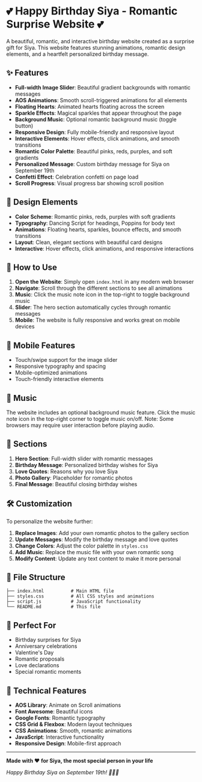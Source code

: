 # 💕 Happy Birthday Siya - Romantic Surprise Website 💕

A beautiful, romantic, and interactive birthday website created as a surprise gift for Siya. This website features stunning animations, romantic design elements, and a heartfelt personalized birthday message.

## ✨ Features

- **Full-width Image Slider**: Beautiful gradient backgrounds with romantic messages
- **AOS Animations**: Smooth scroll-triggered animations for all elements
- **Floating Hearts**: Animated hearts floating across the screen
- **Sparkle Effects**: Magical sparkles that appear throughout the page
- **Background Music**: Optional romantic background music (toggle button)
- **Responsive Design**: Fully mobile-friendly and responsive layout
- **Interactive Elements**: Hover effects, click animations, and smooth transitions
- **Romantic Color Palette**: Beautiful pinks, reds, purples, and soft gradients
- **Personalized Message**: Custom birthday message for Siya on September 19th
- **Confetti Effect**: Celebration confetti on page load
- **Scroll Progress**: Visual progress bar showing scroll position

## 🎨 Design Elements

- **Color Scheme**: Romantic pinks, reds, purples with soft gradients
- **Typography**: Dancing Script for headings, Poppins for body text
- **Animations**: Floating hearts, sparkles, bounce effects, and smooth transitions
- **Layout**: Clean, elegant sections with beautiful card designs
- **Interactive**: Hover effects, click animations, and responsive interactions

## 🚀 How to Use

1. **Open the Website**: Simply open `index.html` in any modern web browser
2. **Navigate**: Scroll through the different sections to see all animations
3. **Music**: Click the music note icon in the top-right to toggle background music
4. **Slider**: The hero section automatically cycles through romantic messages
5. **Mobile**: The website is fully responsive and works great on mobile devices

## 📱 Mobile Features

- Touch/swipe support for the image slider
- Responsive typography and spacing
- Mobile-optimized animations
- Touch-friendly interactive elements

## 🎵 Music

The website includes an optional background music feature. Click the music note icon in the top-right corner to toggle music on/off. Note: Some browsers may require user interaction before playing audio.

## 🎯 Sections

1. **Hero Section**: Full-width slider with romantic messages
2. **Birthday Message**: Personalized birthday wishes for Siya
3. **Love Quotes**: Reasons why you love Siya
4. **Photo Gallery**: Placeholder for romantic photos
5. **Final Message**: Beautiful closing birthday wishes

## 🛠️ Customization

To personalize the website further:

1. **Replace Images**: Add your own romantic photos to the gallery section
2. **Update Messages**: Modify the birthday message and love quotes
3. **Change Colors**: Adjust the color palette in `styles.css`
4. **Add Music**: Replace the music file with your own romantic song
5. **Modify Content**: Update any text content to make it more personal

## 📁 File Structure

```
├── index.html          # Main HTML file
├── styles.css          # All CSS styles and animations
├── script.js           # JavaScript functionality
└── README.md           # This file
```

## 💝 Perfect For

- Birthday surprises for Siya
- Anniversary celebrations
- Valentine's Day
- Romantic proposals
- Love declarations
- Special romantic moments

## 🌟 Technical Features

- **AOS Library**: Animate on Scroll animations
- **Font Awesome**: Beautiful icons
- **Google Fonts**: Romantic typography
- **CSS Grid & Flexbox**: Modern layout techniques
- **CSS Animations**: Smooth, romantic animations
- **JavaScript**: Interactive functionality
- **Responsive Design**: Mobile-first approach

---

**Made with ❤️ for Siya, the most special person in your life**

*Happy Birthday Siya on September 19th! 🎂🎉💕*
